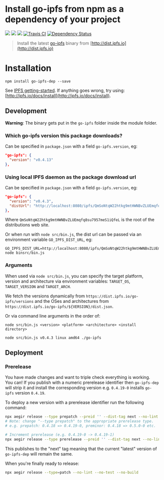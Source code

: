 Install go-ipfs from npm as a dependency of your project
========================================================


[![](https://img.shields.io/badge/made%20by-Protocol%20Labs-blue.svg?style=flat-square)](http://ipn.io)
[![](https://img.shields.io/badge/project-IPFS-blue.svg?style=flat-square)](http://ipfs.io/)
[![](https://img.shields.io/badge/freenode-%23ipfs-blue.svg?style=flat-square)](http://webchat.freenode.net/?channels=%23ipfs)
[![Travis CI](https://flat.badgen.net/travis/ipfs/npm-go-ipfs-dep)](https://travis-ci.com/ipfs/npm-go-ipfs-dep)
[![Dependency Status](https://david-dm.org/ipfs/npm-go-ipfs.svg?style=flat-square)](https://david-dm.org/ipfs/npm-go-ipfs)

> Install the latest [go-ipfs](https://github.com/ipfs/go-ipfs/) binary from [http://dist.ipfs.io](http://dist.ipfs.io)

# Installation

```
npm install go-ipfs-dep --save
```

See [IPFS getting-started](http://ipfs.io/docs/getting-started). If anything goes wrong, try using: [http://ipfs.io/docs/install](http://ipfs.io/docs/install).

## Development

**Warning**: The binary gets put in the `go-ipfs` folder inside the module folder.

### Which go-ipfs version this package downloads?

Can be specified in `package.json` with a field `go-ipfs.version`, eg:

```json
"go-ipfs": {
  "version": "v0.4.13"
},
```

### Using local IPFS daemon as the package download url
Can be specified in `package.json` with a field `go-ipfs.version`, eg:

```json
"go-ipfs": {
  "version": "v0.4.3",
  "distUrl": "http://localhost:8080/ipfs/QmSoNtqW22htkg9mtHWNBvZLUEmqfq8su7957meS1iQfeL"
},
```

Where `QmSoNtqW22htkg9mtHWNBvZLUEmqfq8su7957meS1iQfeL` is the root of the distributions web site.

Or when run with `node src/bin.js`, the dist url can be passed via an environment variable `GO_IPFS_DIST_URL`, eg:

```
GO_IPFS_DIST_URL=http://localhost:8080/ipfs/QmSoNtqW22htkg9mtHWNBvZLUEmqfq8su7957meS1iQfeL node binsrc/bin.js
```

### Arguments

When used via `node src/bin.js`, you can specify the target platform, version and architecture via environment variables: `TARGET_OS`, `TARGET_VERSION` and `TARGET_ARCH`.

We fetch the versions dynamically from `https://dist.ipfs.io/go-ipfs/versions` and the OSes and architectures from `https://dist.ipfs.io/go-ipfs/${VERSION}/dist.json`.

Or via command line arguments in the order of:

```
node src/bin.js <version> <platform> <architecture> <install directory>
```

```
node src/bin.js v0.4.3 linux amd64 ./go-ipfs
```

## Deployment

### Prerelease

You have made changes and want to triple check everything is working. You can! If you publish with a numeric prerelease identifier then `go-ipfs-dep` will strip it and install the corresponding version e.g. `0.4.19-0` installs `go-ipfs` version `0.4.19`.

To deploy a new version with a prerelease identifier run the following command:

```sh
npx aegir release --type prepatch --preid '' --dist-tag next --no-lint --no-test --no-build
# Note: change "--type prepatch" to the appropriate prerelease type.
# e.g. prepatch: 0.4.18 => 0.4.19-0, preminor: 0.4.18 => 0.5.0-0 etc.

# Increment prerelease (e.g. 0.4.19-0 -> 0.4.19-1)
npx aegir release --type prerelease --preid '' --dist-tag next --no-lint --no-test --no-build
```

This publishes to the "next" tag meaning that the current "latest" version of `go-ipfs-dep` will remain the same.

When you're finally ready to release:

```sh
npx aegir release --type=patch --no-lint --no-test --no-build
```
